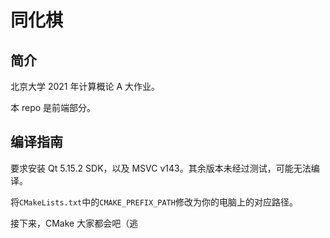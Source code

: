 # 同化棋

## 简介

北京大学 2021 年计算概论 A 大作业。

本 repo 是前端部分。

## 编译指南

要求安装 Qt 5.15.2 SDK，以及 MSVC v143。其余版本未经过测试，可能无法编译。

将`CMakeLists.txt`中的`CMAKE_PREFIX_PATH`修改为你的电脑上的对应路径。

接下来，CMake 大家都会吧（逃